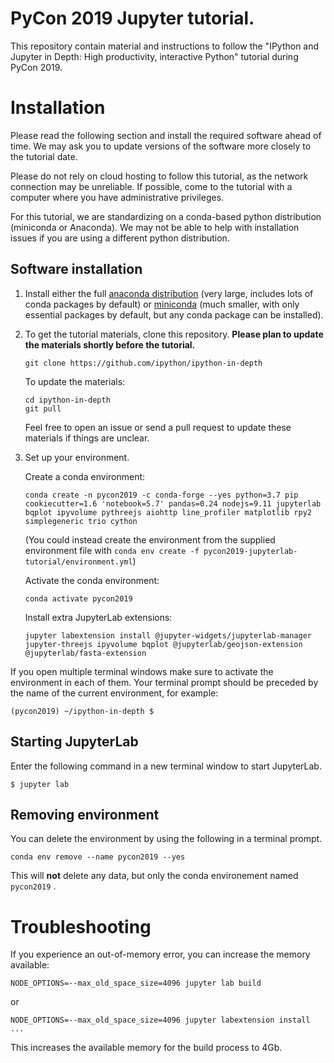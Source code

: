 # PyCon 2019 Jupyter tutorial.

This repository contain material and instructions to follow the "IPython and Jupyter in Depth: High productivity, interactive Python" tutorial during PyCon 2019.

# Installation

Please read the following section and install the required software ahead of
time. We may ask you to update versions of the software more closely to the
tutorial date.

Please do not rely on cloud hosting to follow this tutorial, as the network
connection may be unreliable. If possible, come to the tutorial with a computer
where you have administrative privileges.

For this tutorial, we are standardizing on a conda-based python distribution
(miniconda or Anaconda). We may not be able to help with installation issues if
you are using a different python distribution.

## Software installation

1. Install either the full [anaconda
   distribution](https://www.anaconda.com/download/) (very large, includes lots
   of conda packages by default) or
   [miniconda](https://conda.io/miniconda.html) (much smaller, with only
   essential packages by default, but any conda package can be installed).

2. To get the tutorial materials, clone this repository. **Please plan to update the materials shortly before the tutorial.**

    ```
    git clone https://github.com/ipython/ipython-in-depth
    ```

    To update the materials:
    ```
    cd ipython-in-depth
    git pull
    ```

    Feel free to open an issue or send a pull request to update these materials if things are unclear.

3. Set up your environment.

    Create a conda environment:

    ```
    conda create -n pycon2019 -c conda-forge --yes python=3.7 pip cookiecutter=1.6 'notebook=5.7' pandas=0.24 nodejs=9.11 jupyterlab bqplot ipyvolume pythreejs aiohttp line_profiler matplotlib rpy2 simplegeneric trio cython
    ```

    (You could instead create the environment from the supplied environment file with `conda env create -f pycon2019-jupyterlab-tutorial/environment.yml`)

    Activate the conda environment:

    ```
    conda activate pycon2019
    ```

    Install extra JupyterLab extensions:

    ```
    jupyter labextension install @jupyter-widgets/jupyterlab-manager jupyter-threejs ipyvolume bqplot @jupyterlab/geojson-extension @jupyterlab/fasta-extension
    ```

If you open multiple terminal windows make sure to activate the environment in each of them. Your terminal prompt should be preceded by the name of the current environment, for example:
```
(pycon2019) ~/ipython-in-depth $
```


## Starting JupyterLab

Enter the following command in a new terminal window to start JupyterLab.

```
$ jupyter lab
```

## Removing environment

You can delete the environment by using the following in a terminal prompt.

```
conda env remove --name pycon2019 --yes
```

This will **not** delete any data, but only the conda environement named `pycon2019` .

# Troubleshooting

If you experience an out-of-memory error, you can increase the memory available:
```
NODE_OPTIONS=--max_old_space_size=4096 jupyter lab build
```
or
```
NODE_OPTIONS=--max_old_space_size=4096 jupyter labextension install ...
```
This increases the available memory for the build process to 4Gb.

